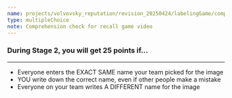 ```yaml
---
name: projects/volvovsky_reputation/revision_20250424/labelingGame/comprehension_check_stage2Points.md
type: multipleChoice
note: Comprehension check for recall game video
---
```


### During Stage 2, you will get 25 points if...

---

- Everyone enters the EXACT SAME name your team picked for the image
- YOU write down the correct name, even if other people make a mistake
- Everyone on your team writes A DIFFERENT name for the image
